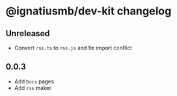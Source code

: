 # @ignatiusmb/dev-kit changelog

## Unreleased

- Convert `rss.ts` to `rss.js` and fix import conflict

## 0.0.3

- Add `Docs` pages
- Add `rss` maker
